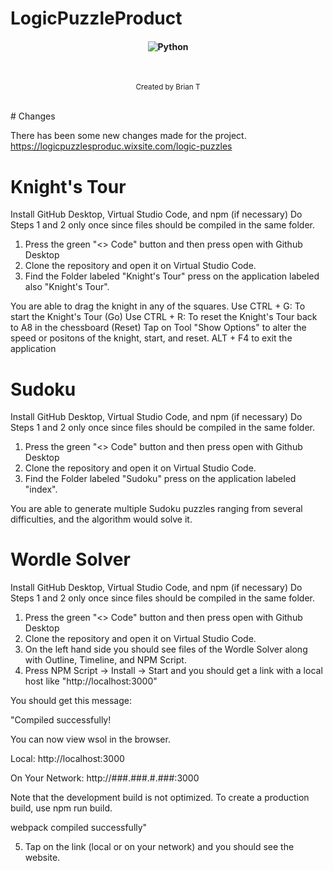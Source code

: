 # LogicPuzzleProduct

<h4 align="center"> <img src="https://camo.githubusercontent.com/c4de55ab8d55f7589f7e2dd8c1df3523e77cc3beb64126dd6a4d005a94706dfb/68747470733a2f2f696d672e736869656c64732e696f2f62616467652f507974686f6e2d332e392b2d79656c6c6f773f7374796c653d666f722d7468652d6261646765266c6f676f3d707974686f6e266c6f676f436f6c6f723d7768697465266c6162656c436f6c6f723d313031303130" alt="Python" data-canonical-src="https://img.shields.io/badge/Python-3.9+-yellow?style=for-the-badge&amp;logo=python&amp;logoColor=white&amp;labelColor=101010" style="max-width: 100%;"></h4>

<br>


<div align="center">

  <sub>Created by Brian T
</div align="center">

<br>
# Changes
  
There has been some new changes made for the project. https://logicpuzzlesproduc.wixsite.com/logic-puzzles 

# Knight's Tour

Install GitHub Desktop, Virtual Studio Code, and npm (if necessary)
Do Steps 1 and 2 only once since files should be compiled in the same folder.
1. Press the green "<> Code" button and then press open with Github Desktop
2. Clone the repository and open it on Virtual Studio Code.
3. Find the Folder labeled "Knight's Tour" press on the application labeled also "Knight's Tour".

You are able to drag the knight in any of the squares. 
Use CTRL + G: To start the Knight's Tour (Go)
Use CTRL + R: To reset the Knight's Tour back to A8 in the chessboard (Reset)
Tap on Tool "Show Options" to alter the speed or positons of the knight, start, and reset.
ALT + F4 to exit the application
  
# Sudoku

Install GitHub Desktop, Virtual Studio Code, and npm (if necessary)
Do Steps 1 and 2 only once since files should be compiled in the same folder.
1. Press the green "<> Code" button and then press open with Github Desktop
2. Clone the repository and open it on Virtual Studio Code.
3. Find the Folder labeled "Sudoku" press on the application labeled "index".

You are able to generate multiple Sudoku puzzles ranging from several difficulties, and the algorithm would solve it.

# Wordle Solver

Install GitHub Desktop, Virtual Studio Code, and npm (if necessary)
Do Steps 1 and 2 only once since files should be compiled in the same folder.
1. Press the green "<> Code" button and then press open with Github Desktop
2. Clone the repository and open it on Virtual Studio Code.
3. On the left hand side you should see files of the Wordle Solver along with Outline, Timeline, and NPM Script.
4. Press NPM Script -> Install -> Start and you should get a link with a local host like "http://localhost:3000"

You should get this message:

"Compiled successfully!

You can now view wsol in the browser.

  Local:            http://localhost:3000
  
  On Your Network:  http://###.###.#.###:3000

Note that the development build is not optimized.
To create a production build, use npm run build.

webpack compiled successfully"

5. Tap on the link (local or on your network) and you should see the website.

